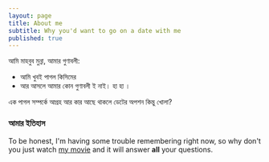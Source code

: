 ```yaml
---
layout: page
title: About me
subtitle: Why you'd want to go on a date with me
published: true
---
```


আমি মাহবুব মুন্না, আমার গুণাবলী:

- আমি খুবই পাগল কিসিমের
- আর আসলে আমার কোন গুণাবলী ই নাই। হা হা ।

এক পাগল সম্পর্কে আগ্রহ আর কার আছে থাকলে ডেটের অপশন কিন্তু খোলা?

### আমার ইতিহাস

To be honest, I'm having some trouble remembering right now, so why don't you just watch [my movie](http://en.wikipedia.org/wiki/The_Princess_Bride_%28film%29) and it will answer **all** your questions.
